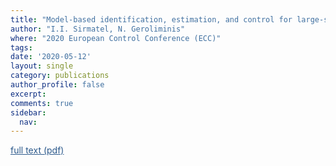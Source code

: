 ```yaml
---
title: "Model-based identification, estimation, and control for large-scale urban road networks"
author: "I.I. Sirmatel, N. Geroliminis"
where: "2020 European Control Conference (ECC)"
tags: 
date: '2020-05-12'
layout: single
category: publications
author_profile: false
excerpt:
comments: true
sidebar:
  nav: 
---
```

<a href="https://sirmatel.github.io/assets/files/sirmatel2020model.pdf" style="color: #2d5a8c; text-decoration:underline">full text (pdf)</a>
